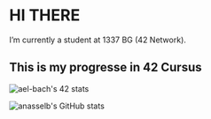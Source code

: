 # HI THERE 
I’m currently a student at 1337 BG (42 Network).
## This is my progresse in 42 Cursus
![ael-bach's 42 stats](https://badge.mediaplus.ma/darkblue/ael-bach)

![anasselb's GitHub stats](https://github-readme-stats.vercel.app/api?username=anasselb&show_icons=true&theme=tokyonight)

